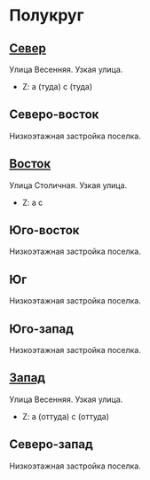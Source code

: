 # Полукруг

## [Север](./11497020.md)

Улица Весенняя.
Узкая улица.

* Z:    a (туда)    c (туда)

## Северо-восток

Низкоэтажная застройка поселка.

## [Восток](./11499025.md)

Улица Столичная.
Узкая улица.

* Z:    a   c

## Юго-восток

Низкоэтажная застройка поселка.

## Юг

Низкоэтажная застройка поселка.

## Юго-запад

Низкоэтажная застройка поселка.

## [Запад](./11495025.md)

Улица Весенняя.
Узкая улица.

* Z:    a (оттуда)  c (оттуда)

## Северо-запад

Низкоэтажная застройка поселка.
